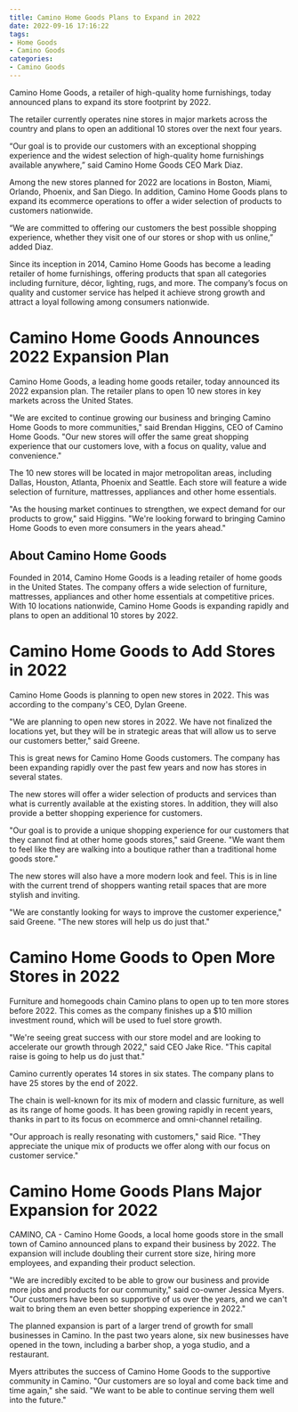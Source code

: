```yaml
---
title: Camino Home Goods Plans to Expand in 2022
date: 2022-09-16 17:16:22
tags:
- Home Goods
- Camino Goods
categories:
- Camino Goods
---
```

Camino Home Goods, a retailer of high-quality home furnishings, today announced plans to expand its store footprint by 2022.

The retailer currently operates nine stores in major markets across the country and plans to open an additional 10 stores over the next four years.

“Our goal is to provide our customers with an exceptional shopping experience and the widest selection of high-quality home furnishings available anywhere,” said Camino Home Goods CEO Mark Diaz.

Among the new stores planned for 2022 are locations in Boston, Miami, Orlando, Phoenix, and San Diego. In addition, Camino Home Goods plans to expand its ecommerce operations to offer a wider selection of products to customers nationwide.

“We are committed to offering our customers the best possible shopping experience, whether they visit one of our stores or shop with us online,” added Diaz.

Since its inception in 2014, Camino Home Goods has become a leading retailer of home furnishings, offering products that span all categories including furniture, décor, lighting, rugs, and more. The company’s focus on quality and customer service has helped it achieve strong growth and attract a loyal following among consumers nationwide.

#  Camino Home Goods Announces 2022 Expansion Plan

Camino Home Goods, a leading home goods retailer, today announced its 2022 expansion plan. The retailer plans to open 10 new stores in key markets across the United States.

"We are excited to continue growing our business and bringing Camino Home Goods to more communities," said Brendan Higgins, CEO of Camino Home Goods. "Our new stores will offer the same great shopping experience that our customers love, with a focus on quality, value and convenience."

The 10 new stores will be located in major metropolitan areas, including Dallas, Houston, Atlanta, Phoenix and Seattle. Each store will feature a wide selection of furniture, mattresses, appliances and other home essentials.

"As the housing market continues to strengthen, we expect demand for our products to grow," said Higgins. "We're looking forward to bringing Camino Home Goods to even more consumers in the years ahead."

## About Camino Home Goods

Founded in 2014, Camino Home Goods is a leading retailer of home goods in the United States. The company offers a wide selection of furniture, mattresses, appliances and other home essentials at competitive prices. With 10 locations nationwide, Camino Home Goods is expanding rapidly and plans to open an additional 10 stores by 2022.

#  Camino Home Goods to Add Stores in 2022

Camino Home Goods is planning to open new stores in 2022. This was according to the company's CEO, Dylan Greene.

"We are planning to open new stores in 2022. We have not finalized the locations yet, but they will be in strategic areas that will allow us to serve our customers better," said Greene.

This is great news for Camino Home Goods customers. The company has been expanding rapidly over the past few years and now has stores in several states.

The new stores will offer a wider selection of products and services than what is currently available at the existing stores. In addition, they will also provide a better shopping experience for customers.

"Our goal is to provide a unique shopping experience for our customers that they cannot find at other home goods stores," said Greene. "We want them to feel like they are walking into a boutique rather than a traditional home goods store."

The new stores will also have a more modern look and feel. This is in line with the current trend of shoppers wanting retail spaces that are more stylish and inviting.

"We are constantly looking for ways to improve the customer experience," said Greene. "The new stores will help us do just that."

#  Camino Home Goods to Open More Stores in 2022

Furniture and homegoods chain Camino plans to open up to ten more stores before 2022. This comes as the company finishes up a $10 million investment round, which will be used to fuel store growth.

"We're seeing great success with our store model and are looking to accelerate our growth through 2022," said CEO Jake Rice. "This capital raise is going to help us do just that."

Camino currently operates 14 stores in six states. The company plans to have 25 stores by the end of 2022.

The chain is well-known for its mix of modern and classic furniture, as well as its range of home goods. It has been growing rapidly in recent years, thanks in part to its focus on ecommerce and omni-channel retailing.

"Our approach is really resonating with customers," said Rice. "They appreciate the unique mix of products we offer along with our focus on customer service."

#  Camino Home Goods Plans Major Expansion for 2022

CAMINO, CA - Camino Home Goods, a local home goods store in the small town of Camino announced plans to expand their business by 2022. The expansion will include doubling their current store size, hiring more employees, and expanding their product selection.

"We are incredibly excited to be able to grow our business and provide more jobs and products for our community," said co-owner Jessica Myers. "Our customers have been so supportive of us over the years, and we can't wait to bring them an even better shopping experience in 2022."

The planned expansion is part of a larger trend of growth for small businesses in Camino. In the past two years alone, six new businesses have opened in the town, including a barber shop, a yoga studio, and a restaurant.

Myers attributes the success of Camino Home Goods to the supportive community in Camino. "Our customers are so loyal and come back time and time again," she said. "We want to be able to continue serving them well into the future."